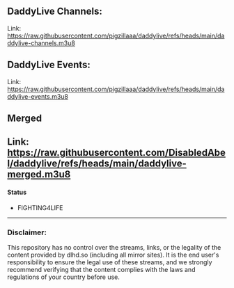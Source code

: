 ## DaddyLive Channels:
Link: https://raw.githubusercontent.com/pigzillaaa/daddylive/refs/heads/main/daddylive-channels.m3u8

## DaddyLive Events:
Link: https://raw.githubusercontent.com/pigzillaaa/daddylive/refs/heads/main/daddylive-events.m3u8

## Merged
Link: https://raw.githubusercontent.com/DisabledAbel/daddylive/refs/heads/main/daddylive-merged.m3u8
---

#### Status
* FIGHTING4LIFE
---
### Disclaimer:

This repository has no control over the streams, links, or the legality of the content provided by dlhd.so (including all mirror sites). It is the end user's responsibility to ensure the legal use of these streams, and we strongly recommend verifying that the content complies with the laws and regulations of your country before use.
